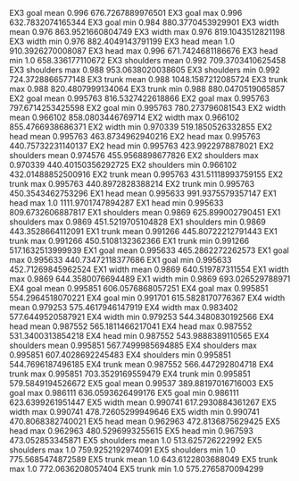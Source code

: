 EX3 goal mean		0.996	676.7267889976501
EX3 goal max		0.996	632.7832074165344
EX3 goal min		0.984	880.3770453929901
EX3 width mean		0.976	863.9521660804749
EX3 width max		0.976	819.1043512821198
EX3 width min		0.976	882.4049143791199
EX3 head mean		1.0	910.3926270008087
EX3 head max		0.996	671.7424681186676
EX3 head min		1.0	658.336177110672
EX3 shoulders mean		0.992	709.3703410625458
EX3 shoulders max		0.988	953.0638020038605
EX3 shoulders min		0.992	724.3728866577148
EX3 trunk mean		0.988	1048.1587212085724
EX3 trunk max		0.988	820.4807999134064
EX3 trunk min		0.988	880.0470519065857
EX2 goal mean		0.995763	816.5327422618866
EX2 goal max		0.995763	797.6714253425598
EX2 goal min		0.995763	780.273796081543
EX2 width mean		0.966102	858.0803446769714
EX2 width max		0.966102	855.4766938686371
EX2 width min		0.970339	519.1850526332855
EX2 head mean		0.995763	463.8734962940216
EX2 head max		0.995763	440.75732231140137
EX2 head min		0.995763	423.9922978878021
EX2 shoulders mean		0.974576	455.9568898677826
EX2 shoulders max		0.970339	440.40150356292725
EX2 shoulders min		0.966102	432.01488852500916
EX2 trunk mean		0.995763	431.51118993759155
EX2 trunk max		0.995763	440.8972828388214
EX2 trunk min		0.995763	450.3543462753296
EX1 head mean		0.995633	991.9375579357147
EX1 head max		1.0	1111.9701747894287
EX1 head min		0.995633	809.6732606887817
EX1 shoulders mean		0.9869	625.899002790451
EX1 shoulders max		0.9869	451.5219705104828
EX1 shoulders min		0.9869	443.3528664112091
EX1 trunk mean		0.991266	445.80722212791443
EX1 trunk max		0.991266	450.5108132362366
EX1 trunk min		0.991266	517.1632513999939
EX1 goal mean		0.995633	465.2862272262573
EX1 goal max		0.995633	440.73472118377686
EX1 goal min		0.995633	452.71269845962524
EX1 width mean		0.9869	640.519787311554
EX1 width max		0.9869	644.3580076694489
EX1 width min		0.9869	693.026529788971
EX4 goal mean		0.995851	606.0576868057251
EX4 goal max		0.995851	554.2964518070221
EX4 goal min		0.991701	615.5828170776367
EX4 width mean		0.979253	575.4617946147919
EX4 width max		0.983402	577.6449520587921
EX4 width min		0.979253	544.3480830192566
EX4 head mean		0.987552	565.1811466217041
EX4 head max		0.987552	531.3400313854218
EX4 head min		0.987552	543.9888389110565
EX4 shoulders mean		0.995851	567.7499985694885
EX4 shoulders max		0.995851	607.4028692245483
EX4 shoulders min		0.995851	544.7696187496185
EX4 trunk mean		0.987552	566.447292804718
EX4 trunk max		0.995851	703.3529169559479
EX4 trunk min		0.995851	579.5849194526672
EX5 goal mean		0.99537	389.88197016716003
EX5 goal max		0.986111	636.0593626499176
EX5 goal min		0.986111	623.6399261951447
EX5 width mean		0.990741	617.2930884361267
EX5 width max		0.990741	478.72605299949646
EX5 width min		0.990741	470.8068382740021
EX5 head mean		0.962963	472.8136875629425
EX5 head max		0.962963	480.5296993255615
EX5 head min		0.967593	473.052853345871
EX5 shoulders mean		1.0	513.625726222992
EX5 shoulders max		1.0	759.9252192974091
EX5 shoulders min		1.0	775.5685474872589
EX5 trunk mean		1.0	643.6122803688049
EX5 trunk max		1.0	772.0636208057404
EX5 trunk min		1.0	575.2765870094299
